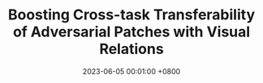 ---
title:          "Boosting Cross-task Transferability of Adversarial Patches with Visual Relations"
date:           2023-06-05 00:01:00 +0800
selected:       false
pub:            "IEEE/CVF Conference on Computer Vision and Pattern Recognition (<strong>CVPR</strong>) @AdvCV Workshop"
pub_date:       "2023"
cover:          /assets/images/covers/2023-p1.png
authors:
- Tony Ma
- Songze Li
- Yisong Xiao
- <strong>Shunchang Liu</strong>#
links:
  Paper: https://arxiv.org/abs/2304.05402
---